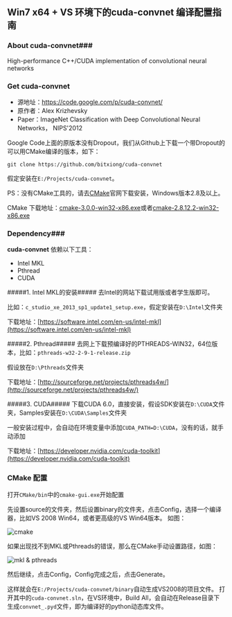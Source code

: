 ## Win7 x64 + VS 环境下的cuda-convnet 编译配置指南 ##

### About **cuda-convnet**###

High-performance C++/CUDA implementation of convolutional neural networks

### Get **cuda-convnet** ###

- 源地址：https://code.google.com/p/cuda-convnet/
- 原作者：Alex Krizhevsky
- Paper：ImageNet Classification with Deep Convolutional Neural Networks， NIPS'2012

Google Code上面的原版本没有Dropout，我们从Github上下载一个带Dropout的可以用CMake编译的版本，如下：

```
git clone https://github.com/bitxiong/cuda-convnet
```

假定安装在`E:/Projects/cuda-convnet`。

PS：没有CMake工具的，请去[CMake](http://www.cmake.org "CMake")官网下载安装，Windows版本2.8及以上。

CMake 下载地址：[cmake-3.0.0-win32-x86.exe](http://www.cmake.org/files/v3.0/cmake-3.0.0-win32-x86.exe "CMake")或者[cmake-2.8.12.2-win32-x86.exe](http://www.cmake.org/files/v2.8/cmake-2.8.12.2-win32-x86.exe)

### Dependency###
**cuda-convnet** 依赖以下工具：

- Intel MKL
- Pthread
- CUDA

#####1. Intel MKL的安装#####
去Intel的网站下载试用版或者学生版即可。

比如：`c_studio_xe_2013_sp1_update1_setup.exe`，假定安装在`D:\Intel`文件夹

下载地址：[https://software.intel.com/en-us/intel-mkl](https://software.intel.com/en-us/intel-mkl)

#####2. Pthread#####
去网上下载预编译好的PTHREADS-WIN32，64位版本，比如：`pthreads-w32-2-9-1-release.zip`

假设放在`D:\Pthreads`文件夹

下载地址：[http://sourceforge.net/projects/pthreads4w/](http://sourceforge.net/projects/pthreads4w/)



#####3. CUDA#####
下载CUDA 6.0，直接安装，假设SDK安装在`D:\CUDA`文件夹，Samples安装在`D:\CUDA\Samples`文件夹

一般安装过程中，会自动在环境变量中添加`CUDA_PATH=D:\CUDA`，没有的话，就手动添加

下载地址：[https://developer.nvidia.com/cuda-toolkit](https://developer.nvidia.com/cuda-toolkit)

### CMake 配置 ###

打开`CMake/bin`中的`cmake-gui.exe`开始配置

先设置source的文件夹，然后设置binary的文件夹，点击Config，选择一个编译器，比如VS 2008 Win64，或者更高级的VS Win64版本。 如图：

![cmake](image1.jpg)

如果出现找不到MKL或Pthreads的错误，那么在CMake手动设置路径，如图：

 ![mkl & pthreads](image2.jpg)

然后继续，点击Config，Config完成之后，点击Generate。

这样就会在`E:/Projects/cuda-convnet/binary`自动生成VS2008的项目文件。
打开其中的`cuda-convnet.sln`，在VS环境中，Build All，会自动在Release目录下生成`convnet_.pyd`文件，即为编译好的python动态库文件。
